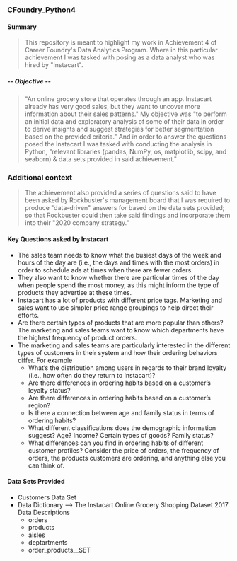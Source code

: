 ### CFoundry_Python4
#### Summary
> This repository is meant to highlight my work in Achievement 4 of Career Foundry's Data Analytics Program. Where in this particular achievement I was tasked with posing as a data analyst who was hired by "Instacart".

##### -- Objective --
> "An online grocery store that operates through an app. Instacart already has very good sales, but they want to uncover more information about their sales patterns." My objective was "to perform an initial data and exploratory analysis of some of their data in order to derive insights and suggest strategies for better segmentation based on the provided criteria." And in order to answer the questions posed the Instacart I was tasked with conducting the analysis in Python, "relevant libraries (pandas, NumPy, os, matplotlib, scipy, and seaborn) & data sets provided in said achievement."


### Additional context
> 
> The achievement also provided a series of questions said to have been asked by Rockbuster's management board that I was required to produce "data-driven" answers for based on the data sets provided; so that Rockbuster could then take said findings and incorporate them into their "2020 company strategy." 


#### Key Questions asked by Instacart
- The sales team needs to know what the busiest days of the week and hours of the day are (i.e., the days and times with the most orders) in order to schedule ads at times when there are fewer orders.
- They also want to know whether there are particular times of the day when people spend the most money, as this might inform the type of products they advertise at these times.
- Instacart has a lot of products with different price tags. Marketing and sales want to use
simpler price range groupings to help direct their efforts.
- Are there certain types of products that are more popular than others? The marketing and sales teams want to know which departments have the highest frequency of product orders.
- The marketing and sales teams are particularly interested in the different types of customers in their system and how their ordering behaviors differ. For example
  - What’s the distribution among users in regards to their brand loyalty (i.e., how
often do they return to Instacart)?
  - Are there differences in ordering habits based on a customer’s loyalty status?
  - Are there differences in ordering habits based on a customer’s region?
  - Is there a connection between age and family status in terms of ordering habits?
  - What different classifications does the demographic information suggest? Age? Income? Certain types of goods? Family status?
  - What differences can you find in ordering habits of different customer profiles? Consider the price of orders, the frequency of orders, the products customers are ordering, and anything else you can think of.

#### Data Sets Provided
- Customers Data Set
- Data Dictionary --> The Instacart Online Grocery Shopping Dataset 2017 Data Descriptions
  - orders
  - products
  - aisles
  - deptartments
  - order_products__SET
